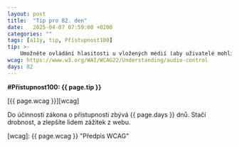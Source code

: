 ```yaml
---
layout: post
title:  "Tip pro 82. den"
date:   2025-04-07 07:59:00 +0200
categories: ""
tags: [a11y, tip, Přístupnost100]
tip: >- 
    Umožněte ovládání hlasitosti u vložených médií (aby uživatelé mohli přizpůsobit zvuk svým potřebám nebo ho úplně ztlumit).
wcag: https://www.w3.org/WAI/WCAG22/Understanding/audio-control
days: 82
---
```

**#Přístupnost100: {{ page.tip }}**

[{{ page.wcag }}][wcag]

Do účinnosti zákona o přístupnosti zbývá {{ page.days }} dnů. Stačí drobnost, a zlepšíte lidem zážitek z webu.

[wcag]: {{ page.wcag }} "Předpis WCAG"
